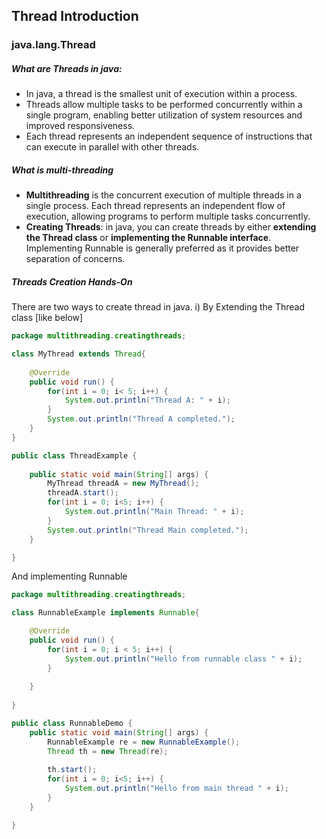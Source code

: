 ## Thread Introduction
### java.lang.Thread
##### What are Threads in java:
* In java, a thread is the smallest unit of execution within a process.
* Threads allow multiple tasks to be performed concurrently within a single program, enabling better utilization of system resources and improved responsiveness.
* Each thread represents an independent sequence of instructions that can execute in parallel with other threads.

##### What is multi-threading
* **Multithreading** is the concurrent execution of multiple threads in a single process. Each thread represents an independent flow of execution, allowing programs to perform multiple tasks concurrently.
* **Creating Threads**: in java, you can create threads by either **extending the Thread class** or **implementing the Runnable interface**. Implementing Runnable is generally preferred as it provides better separation of concerns.

##### Threads Creation Hands-On
There are two ways to create thread in java.
i) By Extending the Thread class [like below]
```java
package multithreading.creatingthreads;

class MyThread extends Thread{
	
	@Override
	public void run() {
		for(int i = 0; i< 5; i++) {
			System.out.println("Thread A: " + i);
		}
		System.out.println("Thread A completed.");
	}
}

public class ThreadExample {
	
	public static void main(String[] args) {
		MyThread threadA = new MyThread();
		threadA.start();
		for(int i = 0; i<5; i++) {
			System.out.println("Main Thread: " + i);
		}
		System.out.println("Thread Main completed.");
	}

}
```
And implementing Runnable
```java
package multithreading.creatingthreads;

class RunnableExample implements Runnable{

	@Override
	public void run() {
		for(int i = 0; i < 5; i++) {
			System.out.println("Hello from runnable class " + i);
		}
		
	}
	
}

public class RunnableDemo {
	public static void main(String[] args) {
		RunnableExample re = new RunnableExample();
		Thread th = new Thread(re);
		
		th.start();
		for(int i = 0; i<5; i++) {
			System.out.println("Hello from main thread " + i);
		}
	}

}
```
